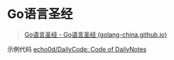 # Go语言圣经

> [Go语言圣经 - Go语言圣经 (golang-china.github.io)](https://golang-china.github.io/gopl-zh/index.html)

示例代码
[echo0d/DailyCode: Code of DailyNotes](https://github.com/echo0d/DailyCode)
